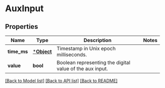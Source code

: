 # AuxInput

## Properties
Name | Type | Description | Notes
------------ | ------------- | ------------- | -------------
**time_ms** | [***Object**](object.md) | Timestamp in Unix epoch milliseconds. | 
**value** | **bool** | Boolean representing the digital value of the aux input. | 

[[Back to Model list]](../README.md#documentation-for-models) [[Back to API list]](../README.md#documentation-for-api-endpoints) [[Back to README]](../README.md)


